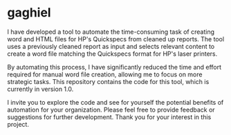 # gaghiel

I have developed a tool to automate the time-consuming task of creating word and HTML files for HP's Quickspecs from cleaned up reports. The tool uses a previously cleaned report as input and selects relevant content to create a word file matching the Quickspecs format for HP's laser printers.

By automating this process, I have significantly reduced the time and effort required for manual word file creation, allowing me to focus on more strategic tasks. This repository contains the code for this tool, which is currently in version 1.0.

I invite you to explore the code and see for yourself the potential benefits of automation for your organization. Please feel free to provide feedback or suggestions for further development. Thank you for your interest in this project.
